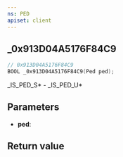 ```yaml
---
ns: PED
apiset: client
---
```

## _0x913D04A5176F84C9

```c
// 0x913D04A5176F84C9
BOOL _0x913D04A5176F84C9(Ped ped);
```

_IS_PED_S* - _IS_PED_U*

## Parameters
* **ped**:

## Return value